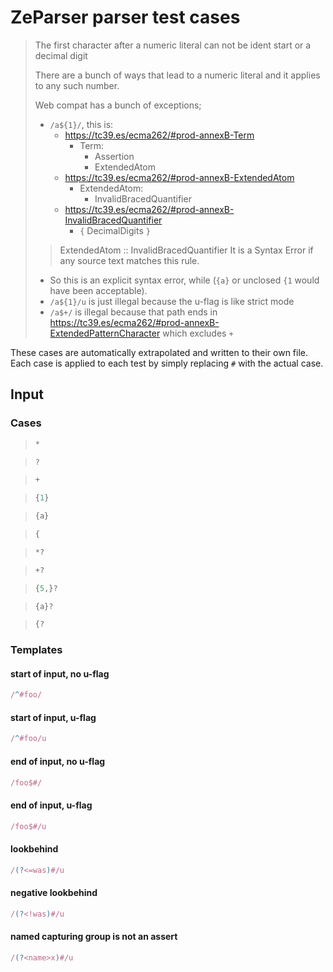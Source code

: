 # ZeParser parser test cases

> The first character after a numeric literal can not be ident start or a decimal digit
>
> There are a bunch of ways that lead to a numeric literal and it applies to any such number.
>
> Web compat has a bunch of exceptions;
>
> - `/a${1}/`,  this is:
>   - https://tc39.es/ecma262/#prod-annexB-Term
>     - Term:
>       - Assertion
>       - ExtendedAtom
>   - https://tc39.es/ecma262/#prod-annexB-ExtendedAtom
>     - ExtendedAtom: 
>       - InvalidBracedQuantifier
>   - https://tc39.es/ecma262/#prod-annexB-InvalidBracedQuantifier
>     - `{` DecimalDigits `}`
>  > ExtendedAtom :: InvalidBracedQuantifier
>  >  It is a Syntax Error if any source text matches this rule.
>
> - So this is an explicit syntax error, while (`{a}` or unclosed `{1` would have been acceptable).
> - `/a${1}/u` is just illegal because the u-flag is like strict mode
> - `/a$+/` is illegal because that path ends in https://tc39.es/ecma262/#prod-annexB-ExtendedPatternCharacter which excludes `+`

These cases are automatically extrapolated and written to their own file.
Each case is applied to each test by simply replacing `#` with the actual case.

## Input

### Cases

> `````js
> *
> `````

> `````js
> ?
> `````

> `````js
> +
> `````

> `````js
> {1}
> `````

> `````js
> {a}
> `````

> `````js
> {
> `````

> `````js
> *?
> `````

> `````js
> +?
> `````

> `````js
> {5,}?
> `````

> `````js
> {a}?
> `````

> `````js
> {?
> `````

### Templates

#### start of input, no u-flag

`````js
/^#foo/
`````
#### start of input, u-flag

`````js
/^#foo/u
`````

#### end of input, no u-flag

`````js
/foo$#/
`````

#### end of input, u-flag

`````js
/foo$#/u
`````

#### lookbehind

`````js
/(?<=was)#/u
`````

#### negative lookbehind

`````js
/(?<!was)#/u
`````

#### named capturing group is not an assert

`````js
/(?<name>x)#/u
`````
